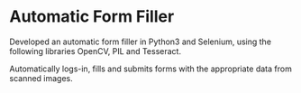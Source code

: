 # Automatic Form Filler

Developed an automatic form filler in Python3 and Selenium, using the following libraries OpenCV, PIL and Tesseract. 

Automatically logs-in, fills and submits forms with the appropriate data from scanned images.
